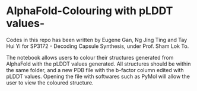# AlphaFold-Colouring with pLDDT values-
Codes in this repo has been written by Eugene Gan, Ng Jing Ting and Tay Hui Yi for SP3172 - Decoding Capsule Synthesis, under Prof. Sham Lok To.

The notebook allows users to colour their structures generated from AlphaFold with the pLDDT values generated. 
All structures should be within the same folder, and a new PDB file with the b-factor column edited with pLDDT values. Opening the file with softwares such as PyMol will allow the user to view the coloured structure.
